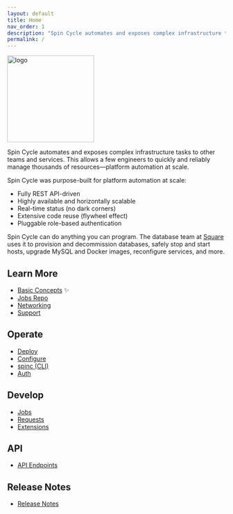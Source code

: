 ```yaml
---
layout: default
title: Home
nav_order: 1
description: "Spin Cycle automates and exposes complex infrastructure tasks to other teams and services."
permalink: /
---
```

<img src="/spincycle/assets/img/logo/Spin-Cycle-Finals-Black.png" alt="logo" width="200"/>

Spin Cycle automates and exposes complex infrastructure tasks to other teams and services. This allows a few engineers to quickly and reliably manage thousands of resources&mdash;platform automation at scale.

Spin Cycle was purpose-built for platform automation at scale:

* Fully REST API-driven
* Highly available and horizontally scalable
* Real-time status (no dark corners)
* Extensive code reuse (flywheel effect)
* Pluggable role-based authentication

Spin Cycle can do anything you can program. The database team at [Square](https://squareup.com/) uses it to provision and decommission databases, safely stop and start hosts, upgrade MySQL and Docker images, reconfigure services, and more.

## Learn More
* [Basic Concepts](v1.0/learn-more/basic-concepts)&nbsp;&#x2728;
* [Jobs Repo](v1.0/learn-more/jobs-repo)
* [Networking](v1.0/learn-more/networking)
* [Support](v1.0/learn-more/support)

## Operate
* [Deploy](v1.0/operate/deploy)
* [Configure](v1.0/operate/configure)
* [spinc (CLI)](v1.0/operate/spinc)
* [Auth](v1.0/operate/auth)

## Develop
* [Jobs](v1.0/develop/jobs)
* [Requests](v1.0/develop/requests)
* [Extensions](v1.0/develop/extensions)

## API
* [API Endpoints](v1.0/api/)

## Release Notes
* [Release Notes](release-notes)
